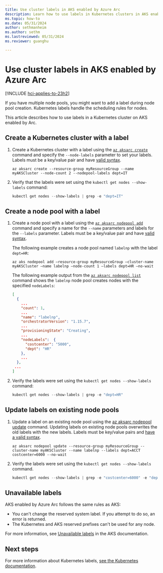```yaml
---
title: Use cluster labels in AKS enabled by Azure Arc
description: Learn how to use labels in Kubernetes clusters in AKS enabled by Arc.
ms.topic: how-to
ms.date: 05/31/2024
author: sethmanheim
ms.author: sethm 
ms.lastreviewed: 05/31/2024
ms.reviewer: guanghu

---
```


# Use cluster labels in AKS enabled by Azure Arc

[!INCLUDE [hci-applies-to-23h2](includes/hci-applies-to-23h2.md)]

If you have multiple node pools, you might want to add a label during node pool creation. Kubernetes labels handle the scheduling rules for nodes.

This article describes how to use labels in a Kubernetes cluster on AKS enabled by Arc.

## Create a Kubernetes cluster with a label

1. Create a Kubernetes cluster with a label using the [`az aksarc create`](/cli/azure/aksarc#az-aksarc-create) command and specify the `--node-labels` parameter to set your labels. Labels must be a key/value pair and have [valid syntax](https://kubernetes.io/docs/concepts/overview/working-with-objects/labels/#syntax-and-character-set).

   ```azurecli
   az aksarc create --resource-group myResourceGroup --name myAKSCluster --node-count 2 --nodepool-labels dept=IT
   ```

1. Verify that the labels were set using the `kubectl get nodes --show-labels` command:

   ```powershell
   kubectl get nodes --show-labels | grep -e "dept=IT"
   ```

## Create a node pool with a label

1. Create a node pool with a label using the [`az aksarc nodepool add`](/cli/azure/aksarc/nodepool#az-aksarc-nodepool-add) command and specify a name for the `--name` parameters and labels for the `--labels` parameter. Labels must be a key/value pair and have [valid syntax](https://kubernetes.io/docs/concepts/overview/working-with-objects/labels/#syntax-and-character-set).

   The following example creates a node pool named `labelnp` with the label `dept=HR`:

   ```azurecli
   az aks nodepool add –resource-group myResourceGroup –cluster-name myAKSCluster –name labelnp –node-count 1 –labels dept=HR –no-wait
   ```

   The following example output from the [`az aksarc nodepool list`](/cli/azure/aksarc/nodepool#az-aksarc-nodepool-list) command shows the `labelnp` node pool creates nodes with the specified `nodeLabels`:

   ```json
   [
     {
       ...
       "count": 1,
       ...
       "name": "labelnp",
       "orchestratorVersion": "1.15.7",
       ...
       "provisioningState": "Creating",
       ...
       "nodeLabels":  {
         "costcenter": "5000",
         "dept": "HR"
       },
       ...
     },
    ...
   ]
   ```

1. Verify the labels were set using the `kubectl get nodes --show-labels` command:

   ```powershell
   kubectl get nodes --show-labels | grep -e "dept=HR"
   ```

## Update labels on existing node pools

1. Update a label on an existing node pool using the [az aksarc nodepool update](/cli/azure/aksarc/nodepool#az-aksarc-nodepool-update) command. Updating labels on existing node pools overwrites the old labels with the new labels. Labels must be key/value pairs and [have a valid syntax](https://kubernetes.io/docs/concepts/overview/working-with-objects/labels/#syntax-and-character-set).

   ```azurecli
   az aksarc nodepool update --resource-group myResourceGroup --cluster-name myAKSCluster --name labelnp --labels dept=ACCT costcenter=6000 --no-wait
   ```

2. Verify the labels were set using the `kubectl get nodes --show-labels` command.

   ```powershell
   kubectl get nodes --show-labels | grep -e "costcenter=6000" -e "dept=ACCT"
   ```

## Unavailable labels

AKS enabled by Azure Arc follows the same rules as AKS:

- You can't change the reserved system label. If you attempt to do so, an error is returned.
- The Kubernetes and AKS reserved prefixes can't be used for any node.

For more information, see [Unavailable labels](/azure/aks/use-labels#unavailable-labels) in the AKS documentation.

## Next steps

For more information about Kubernetes labels, [see the Kubernetes documentation](https://kubernetes.io/docs/concepts/overview/working-with-objects/labels/).
